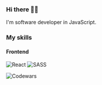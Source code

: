 <h3>Hi there 👋🏻</h3>

I'm software developer in JavaScript.

<h3>My skills</h3>
<h4>Frontend</h4>

![React](https://img.shields.io/badge/react-%2320232a.svg?style=for-the-badge&logo=react&logoColor=%2361DAFB)
![SASS](https://img.shields.io/badge/SASS-hotpink.svg?style=for-the-badge&logo=SASS&logoColor=white)



![Codewars](https://www.codewars.com/users/fitzy/badges/large)
